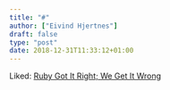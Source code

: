 ```yaml
---
title: "#"
author: ["Eivind Hjertnes"]
draft: false
type: "post"
date: 2018-12-31T11:33:12+01:00
---
```


Liked:
[Ruby Got
It Right; We Get It Wrong](http://clojurescriptmadeeasy.com/blog/ruby-got-it-right.html)
